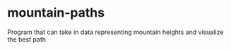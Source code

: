 # mountain-paths
Program that can take in data representing mountain heights and visualize the best path
